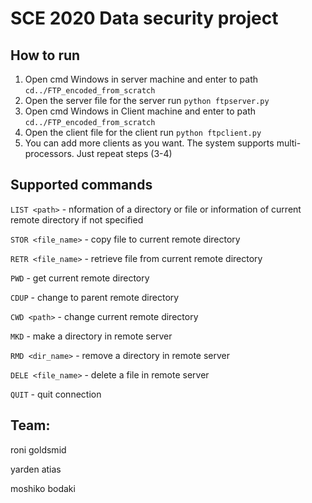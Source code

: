 # SCE 2020 Data security project

## How to run

1. Open cmd Windows in server machine and enter to path `cd../FTP_encoded_from_scratch`
2. Open the server file for the server run `python ftpserver.py`
3. Open cmd Windows in Client machine and enter to path `cd../FTP_encoded_from_scratch`
4. Open the client file for the client run `python ftpclient.py`
5. You can add more clients as you want. The system supports multi-processors. Just repeat steps (3-4)

## Supported commands

`LIST <path>` - nformation of a directory or file or information of current remote directory if not specified

`STOR <file_name>` - copy file to current remote directory 

`RETR <file_name>` - retrieve file from current remote directory

`PWD` - get current remote directory

`CDUP` - change to parent remote directory

`CWD <path>` - change current remote directory

`MKD` - make a directory in remote server

`RMD <dir_name>` - remove a directory in remote server

`DELE <file_name>` - delete a file in remote server 

`QUIT` - quit connection


## Team:

roni goldsmid

yarden atias

moshiko bodaki


